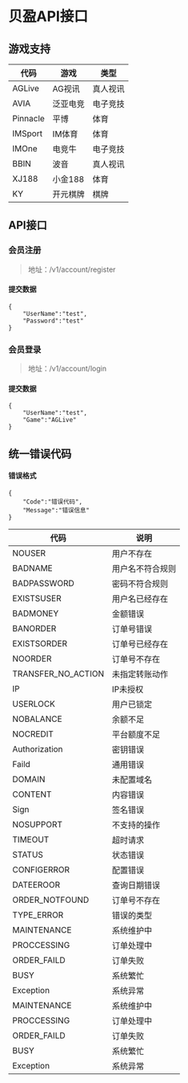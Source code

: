 # 贝盈API接口
## 游戏支持

代码|游戏|类型
--|--|--
AGLive|AG视讯|真人视讯
AVIA|泛亚电竞|电子竞技
Pinnacle|平博|体育
IMSport|IM体育|体育
IMOne|电竞牛|电子竞技
BBIN|波音|真人视讯
XJ188|小金188|体育
KY|开元棋牌|棋牌

## API接口
### 会员注册
> 地址：/v1/account/register
#### 提交数据
```
{
	"UserName":"test",
	"Password":"test"
}
```

### 会员登录
> 地址：/v1/account/login

#### 提交数据
```
{
	"UserName":"test",
	"Game":"AGLive"
}
```

## 统一错误代码
#### 错误格式
```
{
	"Code":"错误代码",
	"Message":"错误信息"
}
```
代码|说明
--|--
NOUSER|用户不存在
BADNAME|用户名不符合规则
BADPASSWORD|密码不符合规则
EXISTSUSER|用户名已经存在
BADMONEY|金额错误
BANORDER|订单号错误
EXISTSORDER|订单号已经存在
NOORDER|订单号不存在
TRANSFER_NO_ACTION|未指定转账动作
IP|IP未授权
USERLOCK|用户已锁定
NOBALANCE|余额不足
NOCREDIT|平台额度不足
Authorization|密钥错误
Faild|通用错误
DOMAIN|未配置域名
CONTENT|内容错误
Sign|签名错误
NOSUPPORT|不支持的操作
TIMEOUT|超时请求
STATUS|状态错误
CONFIGERROR|配置错误
DATEEROOR|查询日期错误
ORDER_NOTFOUND|订单号不存在
TYPE_ERROR|错误的类型
MAINTENANCE|系统维护中
PROCCESSING|订单处理中
ORDER_FAILD|订单失败
BUSY|系统繁忙
Exception|系统异常|错误的类型
MAINTENANCE|系统维护中
PROCCESSING|订单处理中
ORDER_FAILD|订单失败
BUSY|系统繁忙
Exception|系统异常
<!--stackedit_data:
eyJoaXN0b3J5IjpbLTEyNzU1OTA5NjMsMTA1MDU2MTIzNF19
-->